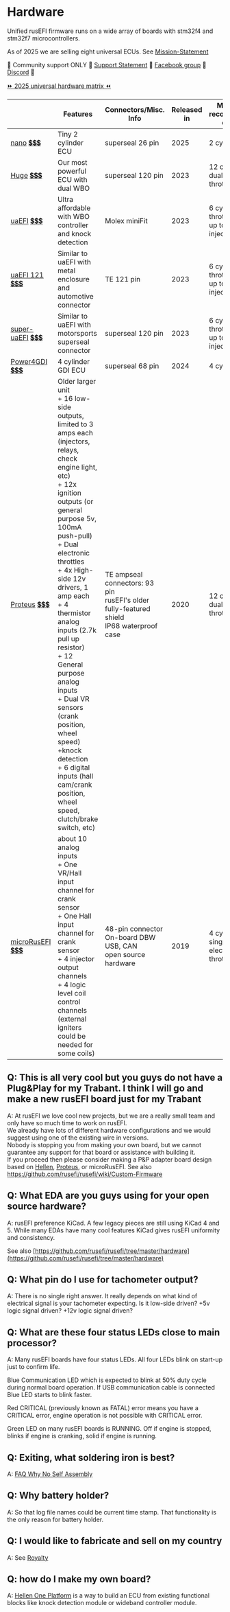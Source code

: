 # Hardware

Unified rusEFI firmware runs on a wide array of boards with stm32f4 and stm32f7 microcontrollers.

As of 2025 we are selling eight universal ECUs. See [Mission-Statement](Mission-Statement)

🔴 Community support ONLY 🔴 [Support Statement](https://github.com/rusefi/rusefi/wiki/Support) 🔴 [Facebook group](https://www.facebook.com/groups/rusEfi) 🔴 [Discord](https://github.com/rusefi/rusefi/wiki/Discord) 🔴

[⏩ 2025 universal hardware matrix ⏪](https://docs.google.com/spreadsheets/d/1HJYltK4RPDa0RIg4GWNU_2hYVAgdOU0GPiVdebtVTzo)

|                                                                                                                             | Features                                                                                                                                                                                                                                                                                                                                                                                                                                                                                                                         | Connectors/Misc. Info                                                                           | Released in | Maximum recommended engine             |
|-----------------------------------------------------------------------------------------------------------------------------|----------------------------------------------------------------------------------------------------------------------------------------------------------------------------------------------------------------------------------------------------------------------------------------------------------------------------------------------------------------------------------------------------------------------------------------------------------------------------------------------------------------------------------|-------------------------------------------------------------------------------------------------|-------------|----------------------------------------|
| [nano](nano) [💲💲💲](https://www.shop.rusefi.com/shop/p/nano)                                                              | Tiny 2 cylinder ECU                                                                                                                                                                                                                                                                                                                                                                                                                                                                                                              | superseal 26 pin                                                                                | 2025        | 2 cylinder                             |
| [Huge](rusEFI-Huge) [💲💲💲](https://www.shop.rusefi.com/shop/p/rusefi-huge)                                                | Our most powerful ECU with dual WBO                                                                                                                                                                                                                                                                                                                                                                                                                                                                                              | superseal 120 pin                                                                               | 2023        | 12 cylinder, dual electronic throttles |
| [uaEFI](uaEFI) [💲💲💲](https://www.shop.rusefi.com/shop/p/uaefi-ultra-affordable-efi)                                      | Ultra affordable with WBO controller and knock detection                                                                                                                                                                                                                                                                                                                                                                                                                                                                         | Molex miniFit                                                                                   | 2023        | 6 cylinder dual throttle body, up to 8 injectors          |
| [uaEFI 121](uaefi121) [💲💲💲](https://www.shop.rusefi.com/shop/p/uaefi121)                                                 | Similar to uaEFI with metal enclosure and automotive connector                                                                                                                                                                                                                                                                                                                                                                                                                                                                   | TE 121 pin                                                                                      | 2023        | 6 cylinder dual throttle body, up to 8 injectors          |
| [super-uaEFI](super-uaEFI) [💲💲💲](https://www.shop.rusefi.com/shop/p/super-uaefi)                                         | Similar to uaEFI with motorsports superseal connector                                                                                                                                                                                                                                                                                                                                                                                                                                                                            | superseal 120 pin                                                                               | 2023        | 6 cylinder dual throttle body, up to 8 injectors          |
| [Power4GDI](Power4GDI) [💲💲💲](https://www.shop.rusefi.com/shop/p/gdi4ecu)                                                 | 4 cylinder GDI ECU                                                                                                                                                                                                                                                                                                                                                                                                                                                                                                               | superseal 68 pin                                                                                 | 2024        | 4 cylinder GDI                         |
| [Proteus](Proteus-Manual) [💲💲💲](https://www.shop.rusefi.com/shop/p/spring-blade-cyy7n)                                   | Older larger unit<br/>+ 16 low-side outputs, limited to 3 amps each (injectors, relays, check engine light, etc)<br/>+ 12x ignition outputs (or general purpose 5v, 100mA push-pull)<br/>+ Dual electronic throttles<br/>+ 4x High-side 12v drivers, 1 amp each<br/>+ 4 thermistor analog inputs (2.7k pull up resistor)<br/>+ 12 General purpose analog inputs<br/>+ Dual VR sensors (crank position, wheel speed)<br/>+knock detection<br/>+ 6 digital inputs (hall cam/crank position, wheel speed, clutch/brake switch, etc) | TE ampseal connectors: 93 pin<br/>rusEFI's older fully-featured shield<br/>IP68 waterproof case | 2020        | 12 cylinder, dual electronic throttles |
| [microRusEFI](microRusEFI-Manual) [💲💲💲](https://www.shop.rusefi.com/shop/p/microrusefi-assembled-ecu-development-module) | about 10 analog inputs<br/>+ One VR/Hall input channel for crank sensor<br/>+ One Hall input channel for crank sensor<br/>+ 4 injector output channels<br/>+ 4 logic level coil control channels (external igniters could be needed for some coils)                                                                                                                                                                                                                                                                            | 48-pin connector<br/>On-board DBW<br/>USB, CAN<br/>open source hardware                         | 2019        | 4 cylinder, single electronic throttle |

## Q: This is all very cool but you guys do not have a Plug&Play for my Trabant. I think I will go and make a new rusEFI board just for my Trabant

A: At rusEFI we love cool new projects, but we are a really small team and only have so much time to work on rusEFI.  
We already have lots of different hardware configurations and we would suggest using one of the existing wire in versions.  
Nobody is stopping you from making your own board, but we cannot guarantee any support for that board or assistance with building it.  
If you proceed then please consider making a P&P adapter board design based on [Hellen](Hellen-One-Platform), [Proteus](https://github.com/mck1117/proteus/), or microRusEFI. See also https://github.com/rusefi/rusefi/wiki/Custom-Firmware

## Q: What EDA are you guys using for your open source hardware?

A: rusEFI preference KiCad. A few legacy pieces are still using KiCad 4 and 5. While many EDAs have many cool features KiCad gives rusEFI uniformity and consistency.

See also [https://github.com/rusefi/rusefi/tree/master/hardware](https://github.com/rusefi/rusefi/tree/master/hardware)

## Q: What pin do I use for tachometer output?

A: There is no single right answer. It really depends on what kind of electrical signal is your tachometer expecting. Is it low-side driven? +5v logic signal driven? +12v logic signal driven?

## Q: What are these four status LEDs close to main processor?

A: Many rusEFI boards have four status LEDs. All four LEDs blink on start-up just to confirm life.

Blue Communication LED which is expected to blink at 50% duty cycle during normal board operation.
If USB communication cable is connected Blue LED starts to blink faster.

Red CRITICAL (previously known as FATAL) error means you have a CRITICAL error, engine operation is not possible with CRITICAL error.

Green LED on many rusEFI boards is RUNNING. Off if engine is stopped, blinks if engine is cranking, solid if engine is running.

## Q: Exiting, what soldering iron is best?

A: [FAQ Why No Self Assembly](FAQ-Why-No-Self-Assembly)

## Q: Why battery holder?

A: So that log file names could be current time stamp. That functionality is the only reason for battery holder.

## Q: I would like to fabricate and sell on my country

A: See [Royalty](Royalty)

## Q: how do I make my own board?

A: [Hellen One Platform](Hellen-One-Platform) is a way to build an ECU from existing functional blocks like knock detection module or wideband controller module.

